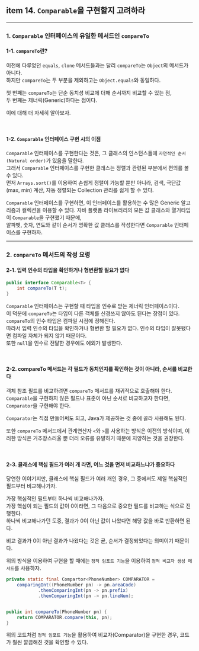 ## item 14. `Comparable`을 구현할지 고려하라

---
### 1. `Comparable` 인터페이스의 유일한 메서드인 `compareTo`

#### 1-1. `compareTo`란?
이전에 다루었던 `equals`, `clone` 메서드들과는 달리 `compareTo`는 `Object`의 메서드가 아니다.  
하지만 `compareTo`는 두 부분을 제외하고는 `Object.equals`와 동일하다.  

첫 번째는 `compareTo`는 단순 동치성 비교에 더해 순서까지 비교할 수 있는 점,  
두 번째는 제너릭(Generic)하다는 점이다.

이에 대해 더 자세히 알아보자.

<br>

#### 1-2. `Comparable` 인터페이스 구현 시의 이점
`Comparable` 인터페이스를 구현한다는 것은, 그 클래스의 인스턴스들에 `자연적인 순서(Natural order)`가 있음을 말한다.  
그래서 `Comparable` 인터페이스를 구현한 클래스는 정렬과 관련된 부분에서 편의를 볼 수 있다.  
먼저 `Arrays.sort()`를 이용하여 손쉽게 정렬이 가능할 뿐만 아니라, 검색, 극단값(max, min) 계산, 자동 정렬되는 Collection 관리를 쉽게 할 수 있다.

`Comparable` 인터페이스를 구현하면, 이 인터페이스를 활용하는 수 많은 Generic 알고리즘과 컬렉션을 이용할 수 있다.
자바 플랫폼 라이브러리의 모든 값 클래스와 열거타입이 `Comparable`을 구현했기 때문에,   
알파벳, 숫자, 연도와 같이 순서가 명확한 값 클래스를 작성한다면 `Comparable` 인터페이스를 구현하자.


---
### 2. `compareTo` 메서드의 작성 요령
#### 2-1. 입력 인수의 타입을 확인하거나 형변환할 필요가 없다
```java
public interface Comparable<T> {
    int compareTo(T t);
}
```

`Comparable` 인터페이스는 구현할 때 타입을 인수로 받는 제너릭 인터페이스이다.  
이 덕분에 `compareTo`는 타입이 다른 객체를 신경쓰지 않아도 된다는 장점이 있다. `compareTo`의 인수 타입은 컴파일 시점에 정해진다.  
따라서 입력 인수의 타입을 확인하거나 형변환 할 필요가 없다. 인수의 타입이 잘못됐다면 컴파일 자체가 되지 않기 때문이다.  
또한 `null`을 인수로 전달한 경우에도 예외가 발생한다.

<br>

#### 2-2. compareTo 메서드는 각 필드가 동치인지를 확인하는 것이 아니라, 순서를 비교한다

객체 참조 필드를 비교하려면 `compareTo` 메서드를 재귀적으로 호출해야 한다.   
`Comparable`을 구현하지 않은 필드나 표준이 아닌 순서로 비교하고자 한다면, `Comparator`을 구현해야 한다.   

`Comparator`는 직접 만들어써도 되고, Java가 제공하는 것 중에 골라 사용해도 된다. 

또한 `compareTo` 메서드에서 관계연산자 `<`와 `>`를 사용하는 방식은 이전의 방식이며, 이러한 방식은 거추장스러울 뿐 더러 오류를 유발하기 때문에 지양하는 것을 권장한다.


<br>

#### 2-3. 클래스에 핵심 필드가 여러 개 라면, 어느 것을 먼저 비교하느냐가 중요하다

당연한 이야기지만, 클래스에 핵심 필드가 여러 개인 경우, 그 중에서도 제일 핵심적인 필드부터 비교해나가자.   

가장 핵심적인 필드부터 하나씩 비교해나가자.   
가장 핵심이 되는 필드의 값이 0이라면, 그 다음으로 중요한 필드를 비교하는 식으로 진행한다.  
하나씩 비교해나가던 도중, 결과가 0이 아닌 값이 나왔다면 해당 값을 바로 반환하면 된다.

비교 결과가 0이 아닌 결과가 나왔다는 것은 곧, 순서가 결정되었다는 의미이기 때문이다.    


위의 방식을 이용하여 구현을 할 때에는 `정적 임포트 기능`을 이용하여 `정적 비교자 생성 메서드`를 사용하자.

```java
private static final Compartor<PhoneNumber> COMPARATOR = 
    comparingInt((PhoneNumber pn) -> pn.areaCode)
            .thenComparingInt(pn -> pn.prefix)
            .thenComparingInt(pn -> pn.lineNum);


public int compareTo(PhoneNumber pn) {
    return COMPARATOR.compare(this, pn);
}
```

위의 코드처럼 `정적 임포트 기능`을 활용하여 비교자(Comparator)을 구현한 경우, 코드가 훨씬 깔끔해진 것을 확인할 수 있다.